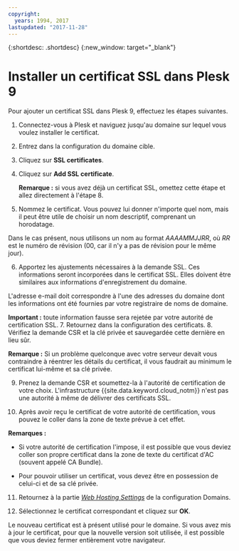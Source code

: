 ```yaml
---
copyright:
  years: 1994, 2017
lastupdated: "2017-11-28"
---
```


{:shortdesc: .shortdesc}
{:new_window: target="_blank"}

# Installer un certificat SSL dans Plesk 9

Pour ajouter un certificat SSL dans Plesk 9, effectuez les étapes suivantes.


1. Connectez-vous à Plesk et naviguez jusqu'au domaine sur lequel vous voulez installer le certificat.
2. Entrez dans la configuration du domaine cible.
3. Cliquez sur **SSL certificates**.
4. Cliquez sur **Add SSL certificate**.

   **Remarque :** si vous avez déjà un certificat SSL, omettez cette étape et allez directement à l'étape 8.

5.  Nommez le certificat.
Vous pouvez lui donner n'importe quel nom, mais il peut être utile de choisir un nom descriptif, comprenant un
horodatage.


   Dans le cas présent, nous utilisons un nom au format *AAAAMMJJRR*, où *RR*
est le numéro de révision (00, car il n'y a pas de révision pour le même jour).

6. Apportez les ajustements nécessaires à la demande SSL.
Ces informations seront incorporées dans le certificat SSL. Elles doivent être similaires aux informations d'enregistrement du domaine.


  L'adresse e-mail doit correspondre à l'une des adresses du domaine dont les informations ont été fournies par votre registraire de noms de domaine.


  **Important :** toute information fausse sera rejetée par votre autorité de certification SSL.
7. Retournez dans la configuration des certificats.
8. Vérifiez la demande CSR et la clé privée et sauvegardée cette dernière en lieu sûr.
  

  **Remarque :** Si un problème quelconque avec votre serveur devait vous contraindre à réentrer les détails du certificat, il
vous faudrait au minimum le certificat lui-même et sa clé privée.

9. Prenez la demande CSR et soumettez-la à l'autorité de certification de votre choix.
L'infrastructure {{site.data.keyword.cloud_notm}} n'est pas une autorité à même de délivrer des certificats SSL.

10. Après avoir reçu le certificat de votre autorité de certification, vous pouvez le coller dans la zone de texte prévue à cet effet.


   **Remarques :**
   * Si votre autorité de certification l'impose, il est possible que vous deviez coller son propre certificat dans la
zone de texte du certificat d'AC (souvent appelé CA Bundle).

   * Pour pouvoir utiliser un certificat, vous devez être en possession de celui-ci et de sa clé privée.

11. Retournez à la partie *<span style="text-decoration: underline">Web Hosting Settings</span>* de la configuration Domains.

12. Sélectionnez le certificat correspondant et cliquez sur **OK**.

Le nouveau certificat est à présent utilisé pour le domaine.
Si vous avez mis à jour le certificat, pour que la nouvelle version soit utilisée, il est possible que vous deviez fermer entièrement
votre navigateur.

